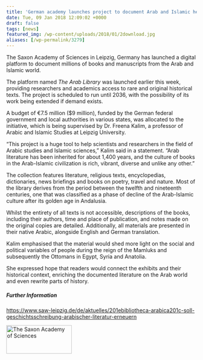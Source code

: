 ```yaml
---
title: 'German academy launches project to document Arab and Islamic heritage'
date: Tue, 09 Jan 2018 12:09:02 +0000
draft: false
tags: [news]
featured_img: /wp-content/uploads/2018/01/2download.jpg
aliases: [/wp-permalink/3279]
---
```


<div class="entry-post">The Saxon Academy of Sciences in Leipzig, Germany has launched a digital platform to document millions of books and manuscripts from the Arab and Islamic world.

The platform named <em>The Arab Library</em> was launched earlier this week, providing researchers and academics access to rare and original historical texts. The project is scheduled to run until 2036, with the possibility of its work being extended if demand exists.

A budget of €7.5 million ($9 million), funded by the German federal government and local authorities in various states, was allocated to the initiative, which is being supervised by Dr. Freena Kalim, a professor of Arabic and Islamic Studies at Leipzig University.

“This project is a huge tool to help scientists and researchers in the field of Arabic studies and Islamic sciences,” Kalim said in a statement. “Arab literature has been inherited for about 1,400 years, and the culture of books in the Arab-Islamic civilization is rich, vibrant, diverse and unlike any other.”

The collection features literature, religious texts, encyclopedias, dictionaries, news briefings and books on poetry, travel and nature. Most of the library derives from the period between the twelfth and nineteenth centuries, one that was classified as a phase of decline of the Arab-Islamic culture after its golden age in Andalusia.

Whilst the entirety of all texts is not accessible, descriptions of the books, including their authors, time and place of publication, and notes made on the original copies are detailed. Additionally, all materials are presented in their native Arabic, alongside English and German translation.

Kalim emphasised that the material would shed more light on the social and political variables of people during the reign of the Mamluks and subsequently the Ottomans in Egypt, Syria and Anatolia.

She expressed hope that readers would connect the exhibits and their historical context, enriching the documented literature on the Arab world and even rewrite parts of history.
<h5>Further Information</h5>
<a href="https://www.saw-leipzig.de/de/aktuelles/201ebibliotheca-arabica201c-soll-geschichtsschreibung-arabischer-literatur-erneuern">https://www.saw-leipzig.de/de/aktuelles/201ebibliotheca-arabica201c-soll-geschichtsschreibung-arabischer-literatur-erneuern</a>

<img class="alignleft size-full wp-image-3278" src="/wp-content/uploads/2018/01/2download.jpg" alt="The Saxon Academy of Sciences" width="173" height="75" /></div>